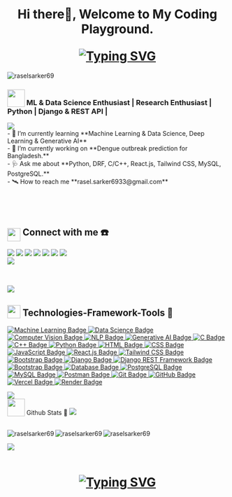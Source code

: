 
<h1 align="center">
 <p>Hi there👋, Welcome to My Coding Playground.</p>
  <a href="https://git.io/typing-svg"><img src="https://readme-typing-svg.herokuapp.com?font=Fira+Code&color=purple&size=36&center=true&vCenter=true&lines=I'm+Rasel+Sarkar👋." alt="Typing SVG" /></a>
</h1>

<p align="left"> <img src="https://komarev.com/ghpvc/?username=raselsarker69&label=Profile%20views&color=0e75b6&style=flat" alt="raselsarker69" /> </p>

<h3 align="left">
  <img src="https://media1.giphy.com/media/v1.Y2lkPTc5MGI3NjExYzFhYzJkMmQ2MWQ3ZGY3MDhjZTE3MDI2Mzk3NzE1OWQyZTRlMmYwMCZjdD1z/iY8CRBdQXODJSCERIr/giphy.gif" width=40px valign="bottom"> ML & Data Science Enthusiast | Research Enthusiast | Python | Django & REST API | 
</h3>
<img src="https://user-images.githubusercontent.com/73097560/115834477-dbab4500-a447-11eb-908a-139a6edaec5c.gif"><br>
<div align="left">
    - 🌱 I’m currently learning **Machine Learning & Data Science, Deep Learning & Generative AI**<br/>
    - 🚀 I’m currently working on **Dengue outbreak prediction for Bangladesh.**<br/>
    - 🩺 Ask me about **Python, DRF, C/C++, React.js, Tailwind CSS, MySQL, PostgreSQL.**<br/>
    - 🛰️ How to reach me **rasel.sarker6933@gmail.com**<br/>
</div>



<br><br>
<h1 align="left">
 <h2><img src = "https://media2.giphy.com/media/QssGEmpkyEOhBCb7e1/giphy.gif?cid=ecf05e47a0n3gi1bfqntqmob8g9aid1oyj2wr3ds3mg700bl&rid=giphy.gif" width=30px valign="bottom"> Connect with me ☎️</h2>
</h1>



<div align="center>
 
<p align="center">
  <a href="mailto:rasel.sarker6933@gmail.com"><img src="https://img.shields.io/badge/Email-rasel.sarker6933@gmail.com-blue?style=flat-square&logo=gmail"></a>
  <a href="https://github.com/raselsarker69"><img src="https://img.shields.io/badge/GitHub-%40Raselsarker-lightgrey?style=flat-square&logo=github"></a>
  <a href="https://www.linkedin.com/in/rasel-sarker-405160227/"><img src="https://img.shields.io/badge/LinkedIn-Rasel%20Sarker-blue?style=flat-square&logo=linkedin"></a>
  <a href="https://www.facebook.com/mdrasel.sarker.7773631"><img src="https://img.shields.io/badge/Facebook-%40Raselsarker-blue?style=flat-square&logo=facebook"></a>
  <a href="https://www.kaggle.com/mdraselsarker"><img src="https://img.shields.io/badge/Kaggle-%40Raselsarker-blue?style=flat-square&logo=kaggle"></a>
  <a href="https://www.youtube.com/@raselsarker69"><img src="https://img.shields.io/badge/YouTube-Rasel%20Sarker-red?style=flat-square&logo=youtube"></a>
  <a href="https://www.facebook.com/groups/832585175685301"><img src="https://img.shields.io/badge/Facebook%20Group-Rasel%20Sarker%20Group-blue?style=flat-square&logo=facebook"></a>
  <br>
  <img src="https://img.shields.io/badge/Phone-%2B8801581528651-green?style=flat-square&logo=whatsapp">
</p>

<br>
<br>

<img src="https://user-images.githubusercontent.com/73097560/115834477-dbab4500-a447-11eb-908a-139a6edaec5c.gif">
<h2><img src = "https://media2.giphy.com/media/QssGEmpkyEOhBCb7e1/giphy.gif?cid=ecf05e47a0n3gi1bfqntqmob8g9aid1oyj2wr3ds3mg700bl&rid=giphy.gif" width=30px valign="bottom"> Technologies-Framework-Tools 🎯</h2>

<p align="left">
  <a href="https://en.wikipedia.org/wiki/Machine_learning" target="_blank" rel="noreferrer">
    <img src="https://img.shields.io/badge/Machine%20Learning-007ACC?style=for-the-badge&logo=tensorflow&logoColor=white" alt="Machine Learning Badge" />
  </a>
  <a href="https://en.wikipedia.org/wiki/Data_science" target="_blank" rel="noreferrer">
    <img src="https://img.shields.io/badge/Data%20Science-2ECC71?style=for-the-badge&logo=jupyter&logoColor=white" alt="Data Science Badge" />
 </a>
 <a href="https://en.wikipedia.org/wiki/Computer_vision" target="_blank" rel="noreferrer">
    <img src="https://img.shields.io/badge/Computer%20Vision-95A5A6?style=for-the-badge&logo=opencv&logoColor=white" alt="Computer Vision Badge" />
 </a>
 <a href="https://en.wikipedia.org/wiki/Natural_language_processing" target="_blank" rel="noreferrer">
    <img src="https://img.shields.io/badge/NLP-9B59B6?style=for-the-badge&logo=amazon-aws&logoColor=white" alt="NLP Badge" />
 </a>
 <a href="https://en.wikipedia.org/wiki/Generative_model" target="_blank" rel="noreferrer">
    <img src="https://img.shields.io/badge/Generative%20AI-F39C12?style=for-the-badge&logo=openai&logoColor=white" alt="Generative AI Badge" />
 </a>

  <a href="https://www.cprogramming.com/" target="_blank" rel="noreferrer">
    <img src="https://img.shields.io/badge/C-A8B9CC?style=for-the-badge&logo=c&logoColor=white" alt="C Badge" />
  </a>
  <a href="https://www.cplusplus.com/" target="_blank" rel="noreferrer">
    <img src="https://img.shields.io/badge/C++-00599C?style=for-the-badge&logo=c%2B%2B&logoColor=white" alt="C++ Badge" />
  </a>
  <a href="https://www.python.org/" target="_blank" rel="noreferrer">
    <img src="https://img.shields.io/badge/Python-3776AB?style=for-the-badge&logo=python&logoColor=white" alt="Python Badge" />
  </a>
  <a href="https://developer.mozilla.org/en-US/docs/Web/HTML" target="_blank" rel="noreferrer">
    <img src="https://img.shields.io/badge/HTML5-E34F26?style=for-the-badge&logo=html5&logoColor=white" alt="HTML Badge" />
  </a>
  <a href="https://developer.mozilla.org/en-US/docs/Web/CSS" target="_blank" rel="noreferrer">
    <img src="https://img.shields.io/badge/CSS3-1572B6?style=for-the-badge&logo=css3&logoColor=white" alt="CSS Badge" />
  </a>
  <a href="https://developer.mozilla.org/en-US/docs/Web/JavaScript" target="_blank" rel="noreferrer">
    <img src="https://img.shields.io/badge/JavaScript-F7DF1E?style=for-the-badge&logo=javascript&logoColor=black" alt="JavaScript Badge" />
  </a>
  <a href="https://reactjs.org/" target="_blank" rel="noreferrer">
    <img src="https://img.shields.io/badge/React-61DAFB?style=for-the-badge&logo=react&logoColor=white" alt="React.js Badge" />
  </a>
  <a href="https://tailwindcss.com/" target="_blank" rel="noreferrer">
   <img src="https://img.shields.io/badge/Tailwind_CSS-38B2AC?style=for-the-badge&logo=tailwind-css&logoColor=white" alt="Tailwind CSS Badge" />
  </a>
  <a href="https://getbootstrap.com/" target="_blank" rel="noreferrer">
    <img src="https://img.shields.io/badge/Bootstrap-7952B3?style=for-the-badge&logo=bootstrap&logoColor=white" alt="Bootstrap Badge" />
  </a>
  <a href="https://www.djangoproject.com/" target="_blank" rel="noreferrer">
    <img src="https://img.shields.io/badge/Django-092E20?style=for-the-badge&logo=django&logoColor=white" alt="Django Badge" />
  </a>
  <a href="https://www.django-rest-framework.org/" target="_blank" rel="noreferrer">
    <img src="https://img.shields.io/badge/Django_REST_Framework-092E20?style=for-the-badge&logo=django&logoColor=white" alt="Django REST Framework Badge" />
  </a>
 
  <a href="https://getbootstrap.com/" target="_blank" rel="noreferrer">
     <img src="https://img.shields.io/badge/Bootstrap-7952B3?style=for-the-badge&logo=bootstrap&logoColor=white" alt="Bootstrap Badge" />
  </a>
  <a href="https://www.database.org/" target="_blank" rel="noreferrer">
    <img src="https://img.shields.io/badge/Database-336791?style=for-the-badge&logo=database&logoColor=white" alt="Database Badge" />
  </a>
  <a href="https://www.postgresql.org/" target="_blank" rel="noreferrer">
    <img src="https://img.shields.io/badge/PostgreSQL-336791?style=for-the-badge&logo=postgresql&logoColor=white" alt="PostgreSQL Badge" />
  </a>
  <a href="https://www.mysql.com/" target="_blank" rel="noreferrer">
    <img src="https://img.shields.io/badge/MySQL-4479A1?style=for-the-badge&logo=mysql&logoColor=white" alt="MySQL Badge" />
  </a>
  <a href="https://www.postman.com/" target="_blank" rel="noreferrer">
    <img src="https://img.shields.io/badge/Postman-FF6C37?style=for-the-badge&logo=postman&logoColor=white" alt="Postman Badge" />
  </a>
  <a href="https://www.github.com/" target="_blank" rel="noreferrer">
    <img src="https://img.shields.io/badge/Git-F05032?style=for-the-badge&logo=git&logoColor=white" alt="Git Badge" />
  </a>
  <a href="https://www.github.com/" target="_blank" rel="noreferrer">
    <img src="https://img.shields.io/badge/GitHub-181717?style=for-the-badge&logo=github&logoColor=white" alt="GitHub Badge" />
  </a>
  <a href="https://www.vercel.com/" target="_blank" rel="noreferrer">
    <img src="https://img.shields.io/badge/Vercel-000000?style=for-the-badge&logo=vercel&logoColor=white" alt="Vercel Badge" />
  </a>
  <a href="https://www.On Render.com/" target="_blank" rel="noreferrer">
   <img src="https://img.shields.io/badge/Render-46E3B7?style=for-the-badge&logo=render&logoColor=white" alt="Render Badge" />
  </a>
</p>
<img src="https://user-images.githubusercontent.com/73097560/115834477-dbab4500-a447-11eb-908a-139a6edaec5c.gif"><br>



<!-- Proudly created with GPRM ( https://gprm.itsvg.in ) -->
<!--<br/>
<div align="left">
 <picture>
  <source media="(prefers-color-scheme: dark)" srcset="https://github.com/Tahsin005/tahsin005/blob/main/github-contribution-grid-snake-dark.svg">
  <source media="(prefers-color-scheme: light)" srcset="https://github.com/Tahsin005/tahsin005/blob/main/github-contribution-grid-snake.svg">
  <img alt="github contribution grid snake animation" src="https://github.com/Rezuan-Alam-Rean/Rezuan-Alam-Rean/blob/main/images/svg/github-contribution-grid-snake.svg">
</picture>
</div>
<img src="https://user-images.githubusercontent.com/73097560/115834477-dbab4500-a447-11eb-908a-139a6edaec5c.gif" alt="decorative gif"><br><br>
<br /> -->




<div align="left">
 <img src="https://media1.giphy.com/media/v1.Y2lkPTc5MGI3NjExYzFhYzJkMmQ2MWQ3ZGY3MDhjZTE3MDI2Mzk3NzE1OWQyZTRlMmYwMCZjdD1z/iY8CRBdQXODJSCERIr/giphy.gif" width=40px valign="bottom"> Github Stats 🏅
 <img src="https://user-images.githubusercontent.com/73097560/115834477-dbab4500-a447-11eb-908a-139a6edaec5c.gif"><br><br>
  <p><img align="left" src="https://github-readme-stats.vercel.app/api/top-langs?username=raselsarker11&show_icons=true&locale=en&layout=compact&theme=dark" alt="raselsarker69" /></p>
  <p><img align="left" src="https://github-readme-stats.vercel.app/api?username=raselsarker11&show_icons=true&locale=en&theme=dark" alt="raselsarker69" /></p>
  <p><img align="center" src="https://github-readme-streak-stats.herokuapp.com/?user=raselsarker11&theme=dark" alt="raselsarker69" /></p>

  <img src="https://user-images.githubusercontent.com/73097560/115834477-dbab4500-a447-11eb-908a-139a6edaec5c.gif"><br><br>
</div>


<h1 align="center">
 <a href="https://git.io/typing-svg"><img src="https://readme-typing-svg.demolab.com?font=Fira+Code&pause=1000&random=false&width=435&lines=Shoot+me+a+message+in+linkedin!+👋;+Thanks+for+visiting+my+profile" alt="Typing  SVG" /></a>
</h1> 


